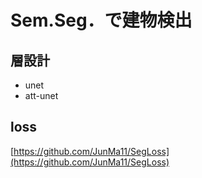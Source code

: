 # Sem.Seg．で建物検出
## 層設計
* unet
* att-unet

## loss
[https://github.com/JunMa11/SegLoss](https://github.com/JunMa11/SegLoss)
